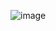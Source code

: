 
![image](https://github.com/harishrawat016/jenkins-resources/assets/68650677/5933a2fe-84c8-4b7d-8350-af741495f6f0)
